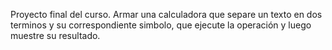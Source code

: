 Proyecto final del curso. Armar una calculadora que separe un texto en dos terminos y su correspondiente simbolo, que ejecute la operación y luego muestre su resultado.
